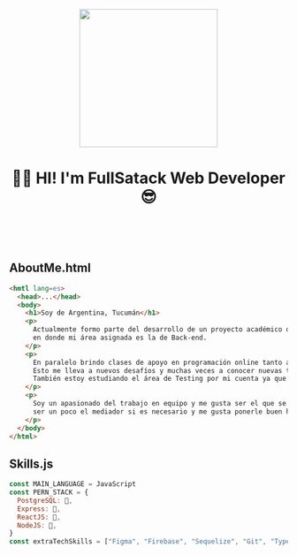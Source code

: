 <div align="center">
<img height=250 src="https://media3.giphy.com/media/L8K62iTDkzGX6/giphy.gif?cid=790b7611f2c104b3e9bef4fcd60be69dc67b5d0882e89af3&rid=giphy.gif&ct=g"/>

# 👋🏾 HI! I'm FullSatack Web Developer 😎
</div>
<br>
<br>
<br>

## AboutMe.html
```html
<hmtl lang=es>
  <head>...</head>
  <body>
    <h1>Soy de Argentina, Tucumán</h1>
    <p>
      Actualmente formo parte del desarrollo de un proyecto académico de E-comercer en equipo para un cliente real,
      en donde mi área asignada es la de Back-end.
    </p>
    <p>
      En paralelo brindo clases de apoyo en programación online tanto a alumnos de Latinoamérica como España.
      Esto me lleva a nuevos desafíos y muchas veces a conocer nuevas tecnologías y lenguajes de programación.
      También estoy estudiando el área de Testing por mi cuenta ya que es algo me interesa mucho.
    </p>
    <p>
      Soy un apasionado del trabajo en equipo y me gusta ser el que se preocupa por el buen clima de trabajo y equipo,
      ser un poco el mediador si es necesario y me gusta ponerle buen humor al ambiente.
    </p>
  </body>
</html>
```
## Skills.js
```js
const MAIN_LANGUAGE = JavaScript
const PERN_STACK = {
  PostgreSQL: 💜,
  Express: 🧡,
  ReactJS: 💙,
  NodeJS: 💚,
}
const extraTechSkills = ["Figma", "Firebase", "Sequelize", "Git", "TypeScript", "Styled-Components"]
```
